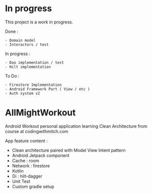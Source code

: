 # In progress

This project is a work in progress.

Done :

    - Domain model
    - Interactors / test

In progress :

    - Dao implementation / test
    - Hilt implementation

To Do :

    - Firestore Implementation
    - Android Framework Part ( View / etc )
    - Auth system v2

# AllMightWorkout

Android Workout personal application learning Clean Architecture from course at codingwithmitch.com

App feature content :

  - Clean architecture paired with Model View Intent pattern
  - Android Jetpack component
  - Cache : room 
  - Network : firestore
  - Kotlin
  - Di : hilt-dagger
  - Unit Test
  - Custom gradle setup
